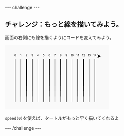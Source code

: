 \--- challenge \---

## チャレンジ：もっと線を描いてみよう。

画面の右側にも線を描くようにコードを変えてみよう。

![スクリーンショット](images/race-challenge1.png)

`speed(0)`を使えば、タートルがもっと早く描いてくれるよ

\--- /challenge \---
